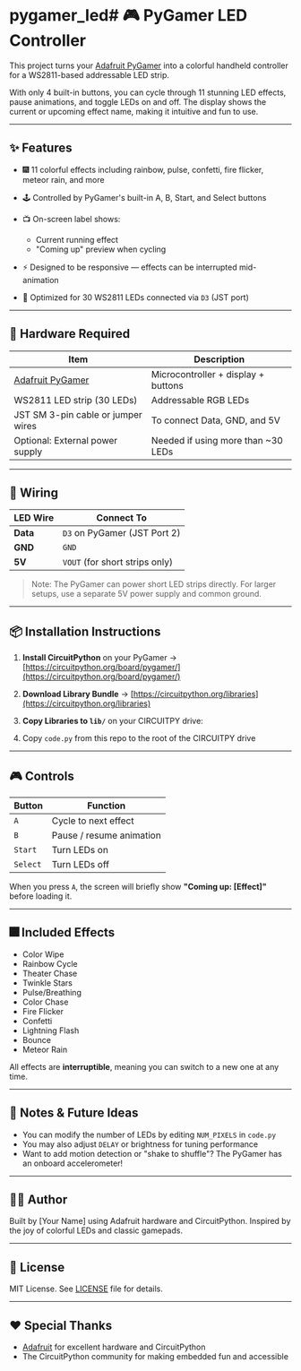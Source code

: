 # pygamer_led# 🎮 PyGamer LED Controller

This project turns your [Adafruit PyGamer](https://www.adafruit.com/product/4242) into a colorful handheld controller for a WS2811-based addressable LED strip.

With only 4 built-in buttons, you can cycle through 11 stunning LED effects, pause animations, and toggle LEDs on and off. The display shows the current or upcoming effect name, making it intuitive and fun to use.

---

## ✨ Features

* 🎆 11 colorful effects including rainbow, pulse, confetti, fire flicker, meteor rain, and more
* 🕹️ Controlled by PyGamer's built-in A, B, Start, and Select buttons
* 📺 On-screen label shows:

  * Current running effect
  * "Coming up" preview when cycling
* ⚡ Designed to be responsive — effects can be interrupted mid-animation
* 🌈 Optimized for 30 WS2811 LEDs connected via `D3` (JST port)

---

## 🧰 Hardware Required

| Item                                                      | Description                         |
| --------------------------------------------------------- | ----------------------------------- |
| [Adafruit PyGamer](https://www.adafruit.com/product/4242) | Microcontroller + display + buttons |
| WS2811 LED strip (30 LEDs)                                | Addressable RGB LEDs                |
| JST SM 3-pin cable or jumper wires                        | To connect Data, GND, and 5V        |
| Optional: External power supply                           | Needed if using more than \~30 LEDs |

---

## 🔌 Wiring

| LED Wire | Connect To                     |
| -------- | ------------------------------ |
| **Data** | `D3` on PyGamer (JST Port 2)   |
| **GND**  | `GND`                          |
| **5V**   | `VOUT` (for short strips only) |

> Note: The PyGamer can power short LED strips directly. For larger setups, use a separate 5V power supply and common ground.

---

## 📦 Installation Instructions

1. **Install CircuitPython** on your PyGamer
   → [https://circuitpython.org/board/pygamer/](https://circuitpython.org/board/pygamer/)

2. **Download Library Bundle**
   → [https://circuitpython.org/libraries](https://circuitpython.org/libraries)

3. **Copy Libraries to `lib/`** on your CIRCUITPY drive:

4. Copy `code.py` from this repo to the root of the CIRCUITPY drive

---

## 🎮 Controls

| Button   | Function                 |
| -------- | ------------------------ |
| `A`      | Cycle to next effect     |
| `B`      | Pause / resume animation |
| `Start`  | Turn LEDs on             |
| `Select` | Turn LEDs off            |

When you press `A`, the screen will briefly show **"Coming up: \[Effect]"** before loading it.

---

## 🎆 Included Effects

* Color Wipe
* Rainbow Cycle
* Theater Chase
* Twinkle Stars
* Pulse/Breathing
* Color Chase
* Fire Flicker
* Confetti
* Lightning Flash
* Bounce
* Meteor Rain

All effects are **interruptible**, meaning you can switch to a new one at any time.

---

## 🧪 Notes & Future Ideas

* You can modify the number of LEDs by editing `NUM_PIXELS` in `code.py`
* You may also adjust `DELAY` or brightness for tuning performance
* Want to add motion detection or "shake to shuffle"? The PyGamer has an onboard accelerometer!

---

## 🧑‍💻 Author

Built by \[Your Name] using Adafruit hardware and CircuitPython.
Inspired by the joy of colorful LEDs and classic gamepads.

---

## 📜 License

MIT License.
See [LICENSE](LICENSE) file for details.

---

## ❤️ Special Thanks

* [Adafruit](https://www.adafruit.com) for excellent hardware and CircuitPython
* The CircuitPython community for making embedded fun and accessible
